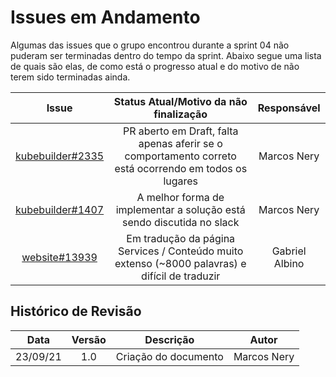 # Issues em Andamento

Algumas das issues que o grupo encontrou durante a sprint 04 não puderam ser terminadas dentro do tempo 
da sprint. Abaixo segue uma lista de quais são elas, de como está o progresso atual e do motivo de não terem sido terminadas ainda.

|Issue|Status Atual/Motivo da não finalização|Responsável|
|:--:|:--:|:--:|
|[kubebuilder#2335](https://github.com/kubernetes-sigs/kubebuilder/issues/2335)|PR aberto em Draft, falta apenas aferir se o comportamento correto está ocorrendo em todos os lugares|Marcos Nery|
|[kubebuilder#1407](https://github.com/kubernetes-sigs/kubebuilder/issues/1407)|A melhor forma de implementar a solução está sendo discutida no slack|Marcos Nery|
|[website#13939](https://github.com/kubernetes/website/issues/13939)|Em tradução da página Services / Conteúdo muito extenso (~8000 palavras) e difícil de traduzir|Gabriel Albino|


## Histórico de Revisão
|Data|Versão|Descrição|Autor|
|:--:|:--:|:--:|:--:|
|23/09/21|1.0|Criação do documento|Marcos Nery|
